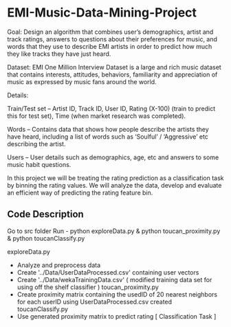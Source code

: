 # EMI-Music-Data-Mining-Project

Goal: Design an algorithm that combines user’s demographics, artist and track ratings, answers to questions about their preferences for music, and words that they use to describe EMI artists in order to predict how much they like tracks they have just heard.

Dataset: EMI One Million Interview Dataset is a large and rich music dataset that contains interests, attitudes, behaviors, familiarity and appreciation of music as expressed by music fans around the world.

Details:

Train/Test set – Artist ID, Track ID, User ID, Rating (X-100) (train to predict this for test set), Time (when market research was completed).

Words – Contains data that shows how people describe the artists they have heard, including a list of words such as ‘Soulful’ / ‘Aggressive’ etc describing the artist.

Users – User details such as demographics, age, etc and answers to some music habit questions.

In this project we will be treating the rating prediction as a classification task by binning the rating values. We will analyze the data, develop and evaluate an efficient way of predicting the rating feature bin. 

## Code Description

Go to src folder
Run -
python exploreData.py & python toucan_proximity.py & python toucanClassify.py

exploreData.py      
- Analyze and preprocess data
- Create '../Data/UserDataProcessed.csv' containing user vectors
- Create '../Data/wekaTrainingData.csv' ( modified training data set for using off the shelf classifier )
toucan_proximity.py 
- Create proximity matrix containing the usedID of 20 nearest neighbors for each userID using UserDataProcessed.csv created
toucanClassify.py
- Use generated proximity matrix to predict rating [ Classification Task ]
